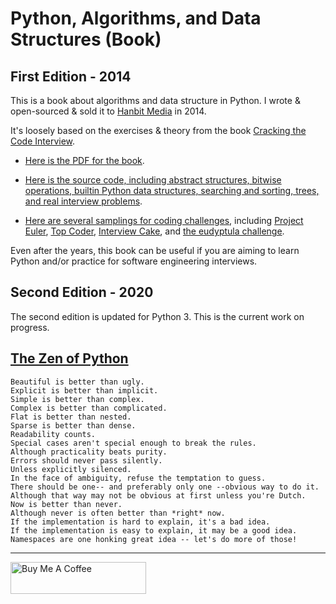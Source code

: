 # Python, Algorithms, and Data Structures (Book)

## First Edition - 2014

This is a book about algorithms and data structure in Python. I wrote & open-sourced & sold it to [Hanbit Media](http://www.hanbit.co.kr/) in 2014. 

It's loosely based on the exercises & theory from the book [Cracking the Code Interview](https://www.amazon.com/Cracking-Coding-Interview-Programming-Questions/dp/0984782850/).

- [Here is the PDF for the book](https://github.com/bt3gl/Book_on_Python_Algorithms_and_Data_Structure/blob/master/first_edition/ebook_pdf/book_second_edition.pdf).

- [Here is the source code, including abstract structures, bitwise operations, builtin Python data structures, searching and sorting, trees, and real interview problems](https://github.com/bt3gl/Book-on-Python-Algorithms-and-Data-Structures/tree/master/First_edition_2014/ebook_src).

- [Here are several samplings for coding challenges](https://github.com/bt3gl/Book-on-Python-Algorithms-and-Data-Structures/tree/master/First_edition_2014/other_resources), including [Project Euler](https://projecteuler.net/), [Top Coder](https://www.topcoder.com/challenges), [Interview Cake](https://www.interviewcake.com/), and [the eudyptula challenge](http://eudyptula-challenge.org/).

Even after the years, this book can be useful if you are aiming to learn Python and/or practice for software engineering interviews.


## Second Edition - 2020

The second edition is updated for Python 3. This is the current work on progress.



## [The Zen of Python](https://www.python.org/dev/peps/pep-0020/)

```
Beautiful is better than ugly.
Explicit is better than implicit.
Simple is better than complex.
Complex is better than complicated.
Flat is better than nested.
Sparse is better than dense.
Readability counts.
Special cases aren't special enough to break the rules.
Although practicality beats purity.
Errors should never pass silently.
Unless explicitly silenced.
In the face of ambiguity, refuse the temptation to guess.
There should be one-- and preferably only one --obvious way to do it.
Although that way may not be obvious at first unless you're Dutch.
Now is better than never.
Although never is often better than *right* now.
If the implementation is hard to explain, it's a bad idea.
If the implementation is easy to explain, it may be a good idea.
Namespaces are one honking great idea -- let's do more of those!
```

-----
<a href="https://www.buymeacoffee.com/miavonpizza" target="_blank"><img src="https://cdn.buymeacoffee.com/buttons/arial-pink.png" alt="Buy Me A Coffee" style="height: 51px !important;width: 217px !important;" ></a>
